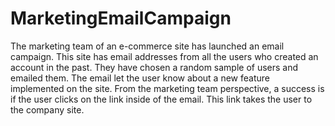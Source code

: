 # MarketingEmailCampaign
The marketing team of an e-commerce site has launched an email campaign. This site has email addresses from all the users who created an account in the past.
They have chosen a random sample of users and emailed them. The email let the user know about a new feature implemented on the site. From the marketing team perspective, a success is if the user clicks on the link inside of the email. This link takes the user to the company site.
